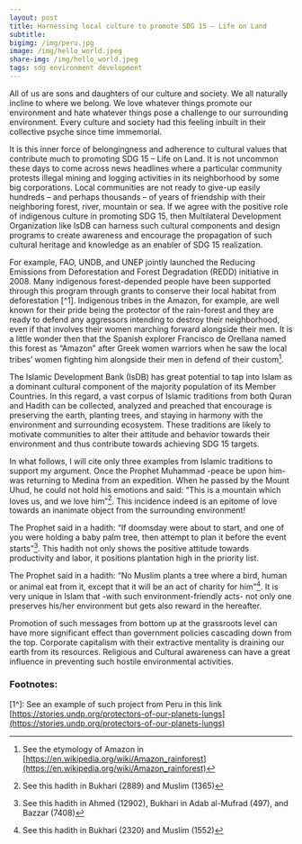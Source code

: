 ```yaml
---
layout: post
title: Harnessing local culture to promote SDG 15 – Life on Land
subtitle: 
bigimg: /img/peru.jpg
image: /img/hello_world.jpeg
share-img: /img/hello_world.jpeg
tags: sdg environment development
---
```


All of us are sons and daughters of our culture and society. We all naturally incline to where we belong. We love whatever things promote our environment and hate whatever things pose a challenge to our surrounding environment. Every culture and society had this feeling inbuilt in their collective psyche since time immemorial. 

It is this inner force of belongingness and adherence to cultural values that contribute much to promoting SDG 15 – Life on Land. It is not uncommon these days to come across news headlines where a particular community protests illegal mining and logging activities in its neighborhood by some big corporations. Local communities are not ready to give-up easily hundreds – and perhaps thousands – of years of friendship with their neighboring forest, river, mountain or sea. 
If we agree with the positive role of indigenous culture in promoting SDG 15, then Multilateral Development Organization like IsDB can harness such cultural components and design programs to create awareness and encourage the propagation of such cultural heritage and knowledge as an enabler of SDG 15 realization. 
 
For example, FAO, UNDB, and UNEP jointly launched the Reducing Emissions from Deforestation and Forest Degradation (REDD) initiative in 2008. Many indigenous forest-depended people have been supported through this program through grants to conserve their local habitat from deforestation [^1]. Indigenous tribes in the Amazon, for example, are well known for their pride being the protector of the rain-forest and they are ready to defend any aggressors intending to destroy their neighborhood, even if that involves their women marching forward alongside their men. It is a little wonder then that the Spanish explorer Francisco de Orellana named this forest as “Amazon” after Greek women warriors when he saw the local tribes’ women fighting him alongside their men in defend of their custom[^2]. 
 
The Islamic Development Bank (IsDB) has great potential to tap into Islam as a dominant cultural component of the majority population of its Member Countries. In this regard, a vast corpus of Islamic traditions from both Quran and Hadith can be collected, analyzed and preached that encourage is preserving the earth, planting trees, and staying in harmony with the environment and surrounding ecosystem. These traditions are likely to motivate communities to alter their attitude and behavior towards their environment and thus contribute towards achieving SDG 15 targets. 

In what follows, I will cite only three examples from Islamic traditions to support my argument. 
Once the Prophet Muhammad -peace be upon him- was returning to Medina from an expedition. When he passed by the Mount Uhud, he could not hold his emotions and said: “This is a mountain which loves us, and we love him”[^3]. This incidence indeed is an epitome of love towards an inanimate object from the surrounding environment! 

The Prophet said in a hadith: “If doomsday were about to start, and one of you were holding a baby palm tree, then attempt to plan it before the event starts”[^4]. This hadith not only shows the positive attitude towards productivity and labor, it positions plantation high in the priority list. 

The Prophet said in a hadith: “No Muslim plants a tree where a bird, human or animal eat from it, except that it will be an act of charity for him”[^5]. It is very unique in Islam that -with such environment-friendly acts- not only one preserves his/her environment but gets also reward in the hereafter. 

Promotion of such messages from bottom up at the grassroots level can have more significant effect than government policies cascading down from the top. Corporate capitalism with their extractive mentality is draining our earth from its resources. Religious and Cultural awareness can have a great influence in preventing such hostile environmental activities. 

### Footnotes:

[1^]: See an example of such project from Peru in this link [https://stories.undp.org/protectors-of-our-planets-lungs](https://stories.undp.org/protectors-of-our-planets-lungs)

[^2]: See the etymology of Amazon in [https://en.wikipedia.org/wiki/Amazon_rainforest](https://en.wikipedia.org/wiki/Amazon_rainforest)

[^3]: See this hadith in Bukhari (2889) and Muslim (1365)

[^4]: See this hadith in Ahmed (12902), Bukhari in Adab al-Mufrad (497), and Bazzar (7408)

[^5]: See this hadith in Bukhari (2320) and Muslim (1552)